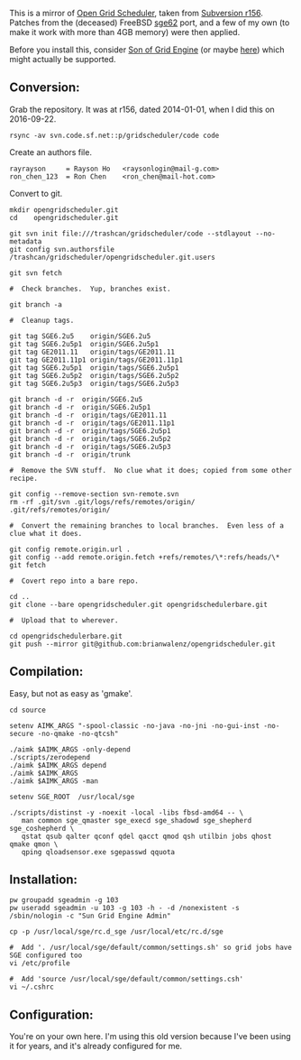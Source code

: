 This is a mirror of [Open Grid Scheduler](http://gridscheduler.sourceforge.net/), taken from
[Subversion r156](https://sourceforge.net/p/gridscheduler/code/156/).  Patches from the (deceased)
FreeBSD [sge62](https://www.freshports.org/sysutils/sge62/) port, and a few of my own (to make it
work with more than 4GB memory) were then applied.

Before you install this, consider [Son of Grid Engine](https://arc.liv.ac.uk/trac/SGE) (or maybe
[here](https://arc.liv.ac.uk/SGE/)) which might actually be supported.

## Conversion:

Grab the repository.  It was at r156, dated 2014-01-01, when I did this on 2016-09-22.

```
rsync -av svn.code.sf.net::p/gridscheduler/code code
```

Create an authors file.

```
rayrayson     = Rayson Ho   <raysonlogin@mail-g.com>
ron_chen_123  = Ron Chen    <ron_chen@mail-hot.com>
```

Convert to git.


```
mkdir opengridscheduler.git
cd    opengridscheduler.git

git svn init file:///trashcan/gridscheduler/code --stdlayout --no-metadata
git config svn.authorsfile /trashcan/gridscheduler/opengridscheduler.git.users

git svn fetch

#  Check branches.  Yup, branches exist.

git branch -a

#  Cleanup tags.

git tag SGE6.2u5    origin/SGE6.2u5
git tag SGE6.2u5p1  origin/SGE6.2u5p1
git tag GE2011.11   origin/tags/GE2011.11
git tag GE2011.11p1 origin/tags/GE2011.11p1
git tag SGE6.2u5p1  origin/tags/SGE6.2u5p1
git tag SGE6.2u5p2  origin/tags/SGE6.2u5p2
git tag SGE6.2u5p3  origin/tags/SGE6.2u5p3

git branch -d -r  origin/SGE6.2u5
git branch -d -r  origin/SGE6.2u5p1
git branch -d -r  origin/tags/GE2011.11
git branch -d -r  origin/tags/GE2011.11p1
git branch -d -r  origin/tags/SGE6.2u5p1
git branch -d -r  origin/tags/SGE6.2u5p2
git branch -d -r  origin/tags/SGE6.2u5p3
git branch -d -r  origin/trunk

#  Remove the SVN stuff.  No clue what it does; copied from some other recipe.

git config --remove-section svn-remote.svn
rm -rf .git/svn .git/logs/refs/remotes/origin/ .git/refs/remotes/origin/

#  Convert the remaining branches to local branches.  Even less of a clue what it does.

git config remote.origin.url .
git config --add remote.origin.fetch +refs/remotes/\*:refs/heads/\*
git fetch

#  Covert repo into a bare repo.

cd ..
git clone --bare opengridscheduler.git opengridschedulerbare.git

#  Upload that to wherever.

cd opengridschedulerbare.git
git push --mirror git@github.com:brianwalenz/opengridscheduler.git
```

## Compilation:

Easy, but not as easy as 'gmake'.

```
cd source

setenv AIMK_ARGS "-spool-classic -no-java -no-jni -no-gui-inst -no-secure -no-qmake -no-qtcsh"

./aimk $AIMK_ARGS -only-depend
./scripts/zerodepend
./aimk $AIMK_ARGS depend
./aimk $AIMK_ARGS 
./aimk $AIMK_ARGS -man

setenv SGE_ROOT  /usr/local/sge

./scripts/distinst -y -noexit -local -libs fbsd-amd64 -- \
   man common sge_qmaster sge_execd sge_shadowd sge_shepherd sge_coshepherd \
   qstat qsub qalter qconf qdel qacct qmod qsh utilbin jobs qhost qmake qmon \
   qping qloadsensor.exe sgepasswd qquota
```

## Installation:

```
pw groupadd sgeadmin -g 103
pw useradd sgeadmin -u 103 -g 103 -h - -d /nonexistent -s /sbin/nologin -c "Sun Grid Engine Admin"

cp -p /usr/local/sge/rc.d_sge /usr/local/etc/rc.d/sge

#  Add '. /usr/local/sge/default/common/settings.sh' so grid jobs have SGE configured too
vi /etc/profile

#  Add 'source /usr/local/sge/default/common/settings.csh'
vi ~/.cshrc

```

## Configuration:

You're on your own here.  I'm using this old version because I've been using it for years,
and it's already configured for me.

